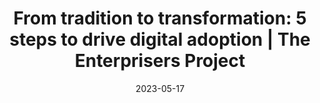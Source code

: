 ---
category:
- .nan
date: 2023-05-17
keyword_suggestion: wordpress management services
post_inspiration: https://enterprisersproject.com/article/2023/4/digital-adoption-tips
silot_terms: digital transformation
title: 'From tradition to transformation: 5 steps to drive <b>digital</b> adoption
  | The Enterprisers Project'
---